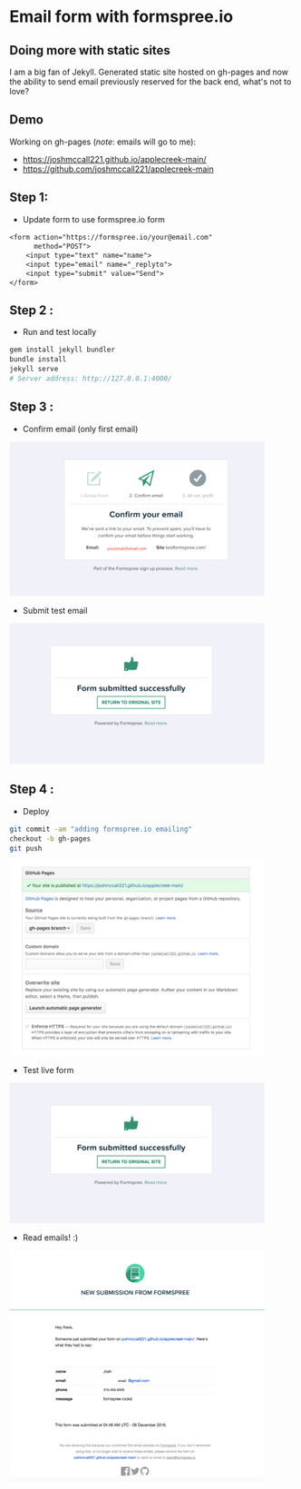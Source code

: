 # Email form with formspree.io

## Doing more with static sites
I am a big fan of Jekyll. Generated static site hosted on gh-pages and now the ability to send email previously reserved for the back end, what's not to love? 

## Demo
Working on gh-pages (*note*: emails will go to me):  
* https://joshmccall221.github.io/applecreek-main/
* https://github.com/joshmccall221/applecreek-main


## Step 1: 

* Update form to use formspree.io form

```
<form action="https://formspree.io/your@email.com"
      method="POST">
    <input type="text" name="name">
    <input type="email" name="_replyto">
    <input type="submit" value="Send">
</form>
```

## Step 2 : 

* Run and test locally 

```bash
gem install jekyll bundler
bundle install
jekyll serve 
# Server address: http://127.0.0.1:4000/
```

## Step 3 : 

* Confirm email (only first email)

<img src="../images/formspree_confirm.png" width="450">

* Submit test email 

<img src="../images/formspree_success.png" width="450">

## Step 4 : 

* Deploy

```bash
git commit -am "adding formspree.io emailing"
checkout -b gh-pages
git push
```

<img src="../images/formspree_gh_pages.png" width="450">

* Test live form

<img src="../images/formspree_success.png" width="450">

* Read emails! :)

<img src="../images/formspree_gh_pages_email.png" width="450">
